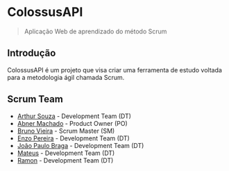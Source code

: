 # ColossusAPI
> Aplicação Web de aprendizado do método Scrum

## Introdução
ColossusAPI é um projeto que visa criar uma ferramenta de estudo voltada para a metodologia ágil chamada Scrum. 

## Scrum Team
* [Arthur Souza](https://github.com/Meowo2) - Development Team (DT)
* [Abner Machado](https://github.com/abner-machado) - Product Owner (PO)
* [Bruno Vieira](https://github.com/BrunoVieira30)  - Scrum Master (SM)
* [Enzo Pereira](https://github.com/Enzopereira01) - Development Team (DT)
* [João Paulo Braga](https://github.com/jpbragac) - Development Team (DT)
* [Mateus](https://github.com/mafemad) - Development Team (DT)
* [Ramon](https://github.com/RamonVSL) - Development Team (DT)
